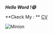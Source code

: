 ***Hello Word !😄***

**Ckeck My : ** [CV](https://lanaysp.github.io/)

![Minion](https://octodex.github.com/images/minion.png)
